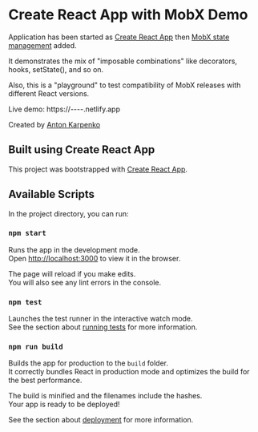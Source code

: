 # Create React App with MobX Demo

Application has been started as [Create React App](https://github.com/facebook/create-react-app) then [MobX state management](https://mobx.js.org/) added.

It demonstrates the mix of "imposable combinations" like decorators, hooks, setState(), and so on.

Also, this is a "playground" to test compatibility of MobX releases with different React versions.

Live demo: https://----.netlify.app

Created by [Anton Karpenko](https://karpolan.com)

## Built using Create React App

This project was bootstrapped with [Create React App](https://github.com/facebook/create-react-app).

## Available Scripts

In the project directory, you can run:

### `npm start`

Runs the app in the development mode.<br />
Open [http://localhost:3000](http://localhost:3000) to view it in the browser.

The page will reload if you make edits.<br />
You will also see any lint errors in the console.

### `npm test`

Launches the test runner in the interactive watch mode.<br />
See the section about [running tests](https://facebook.github.io/create-react-app/docs/running-tests) for more information.

### `npm run build`

Builds the app for production to the `build` folder.<br />
It correctly bundles React in production mode and optimizes the build for the best performance.

The build is minified and the filenames include the hashes.<br />
Your app is ready to be deployed!

See the section about [deployment](https://facebook.github.io/create-react-app/docs/deployment) for more information.
